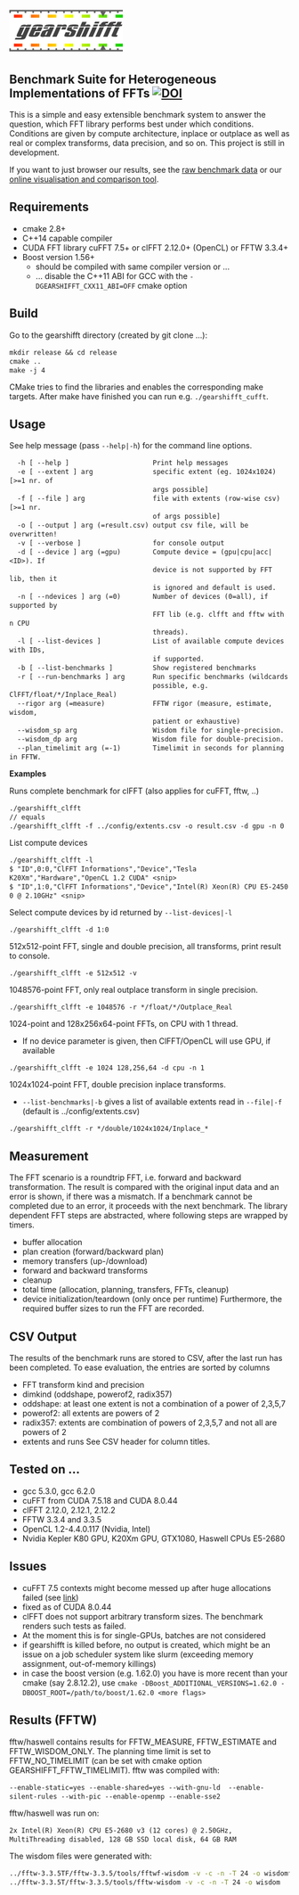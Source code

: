 # ![gearshifft](images/gearshifft_logo_img_100.png)

## Benchmark Suite for Heterogeneous Implementations of FFTs [![DOI](https://zenodo.org/badge/60610005.svg)](https://zenodo.org/badge/latestdoi/60610005)

This is a simple and easy extensible benchmark system to answer the question, which FFT library performs best under which conditions.
Conditions are given by compute architecture, inplace or outplace as well as real or complex transforms, data precision, and so on.
This project is still in development. 

If you want to just browser our results, see the [raw benchmark data](results/) or our [online visualisation and comparison tool](http://v22017054645049618.nicesrv.de/gearshifft/).

## Requirements

- cmake 2.8+
- C++14 capable compiler
- CUDA FFT library cuFFT 7.5+ or clFFT 2.12.0+ (OpenCL) or FFTW 3.3.4+
- Boost version 1.56+
  - should be compiled with same compiler version or ...
  - ... disable the C++11 ABI for GCC with the `-DGEARSHIFFT_CXX11_ABI=OFF` cmake option 

## Build
Go to the gearshifft directory (created by git clone ...):
```
mkdir release && cd release
cmake ..
make -j 4
```
CMake tries to find the libraries and enables the corresponding make targets.
After make have finished you can run e.g. `./gearshifft_cufft`.

## Usage

See help message (pass `--help|-h`) for the command line options.
```
  -h [ --help ]                     Print help messages                                                                                      
  -e [ --extent ] arg               specific extent (eg. 1024x1024) [>=1 nr. of                                                              
                                    args possible]                                                                                           
  -f [ --file ] arg                 file with extents (row-wise csv) [>=1 nr.                                                                
                                    of args possible]                                                                                        
  -o [ --output ] arg (=result.csv) output csv file, will be overwritten!                                                                    
  -v [ --verbose ]                  for console output                                                                                       
  -d [ --device ] arg (=gpu)        Compute device = (gpu|cpu|acc|<ID>). If                                                                  
                                    device is not supported by FFT lib, then it                                                              
                                    is ignored and default is used.                                                                          
  -n [ --ndevices ] arg (=0)        Number of devices (0=all), if supported by                                                               
                                    FFT lib (e.g. clfft and fftw with n CPU                                                                  
                                    threads).                                                                                                
  -l [ --list-devices ]             List of available compute devices with IDs,                                                              
                                    if supported.                                                                                            
  -b [ --list-benchmarks ]          Show registered benchmarks
  -r [ --run-benchmarks ] arg       Run specific benchmarks (wildcards 
                                    possible, e.g. ClFFT/float/*/Inplace_Real)
  --rigor arg (=measure)            FFTW rigor (measure, estimate, wisdom, 
                                    patient or exhaustive)
  --wisdom_sp arg                   Wisdom file for single-precision.
  --wisdom_dp arg                   Wisdom file for double-precision.
  --plan_timelimit arg (=-1)        Timelimit in seconds for planning in FFTW.
```
**Examples**

Runs complete benchmark for clFFT (also applies for cuFFT, fftw, ..)
```
./gearshifft_clfft
// equals
./gearshifft_clfft -f ../config/extents.csv -o result.csv -d gpu -n 0
```
List compute devices
```
./gearshifft_clfft -l
$ "ID",0:0,"ClFFT Informations","Device","Tesla K20Xm","Hardware","OpenCL 1.2 CUDA" <snip>
$ "ID",1:0,"ClFFT Informations","Device","Intel(R) Xeon(R) CPU E5-2450 0 @ 2.10GHz" <snip>
```
Select compute devices by id returned by `--list-devices|-l`
```
./gearshifft_clfft -d 1:0
```
512x512-point FFT, single and double precision, all transforms, print result to console.
```
./gearshifft_clfft -e 512x512 -v
```
1048576-point FFT, only real outplace transform in single precision.
```
./gearshifft_clfft -e 1048576 -r */float/*/Outplace_Real
```
1024-point and 128x256x64-point FFTs, on CPU with 1 thread.
- If no device parameter is given, then ClFFT/OpenCL will use GPU, if available
```
./gearshifft_clfft -e 1024 128,256,64 -d cpu -n 1
```
1024x1024-point FFT, double precision inplace transforms.
- `--list-benchmarks|-b` gives a list of available extents read in `--file|-f` (default is ../config/extents.csv)
```
./gearshifft_clfft -r */double/1024x1024/Inplace_*
```

## Measurement

The FFT scenario is a roundtrip FFT, i.e. forward and backward transformation.
The result is compared with the original input data and an error is shown, if there was a mismatch.
If a benchmark cannot be completed due to an error, it proceeds with the next benchmark.
The library dependent FFT steps are abstracted, where following steps are wrapped by timers.
- buffer allocation
- plan creation (forward/backward plan)
- memory transfers (up-/download)
- forward and backward transforms
- cleanup
- total time (allocation, planning, transfers, FFTs, cleanup)
- device initialization/teardown (only once per runtime)
Furthermore, the required buffer sizes to run the FFT are recorded.

## CSV Output

The results of the benchmark runs are stored to CSV, after the last run has been completed.
To ease evaluation, the entries are sorted by columns 
- FFT transform kind and precision
- dimkind (oddshape, powerof2, radix357)
 - oddshape: at least one extent is not a combination of a power of 2,3,5,7
 - powerof2: all extents are powers of 2
 - radix357: extents are combination of powers of 2,3,5,7 and not all are powers of 2
- extents and runs
See CSV header for column titles.

## Tested on ...

- gcc 5.3.0, gcc 6.2.0
- cuFFT from CUDA 7.5.18 and CUDA 8.0.44
- clFFT 2.12.0, 2.12.1, 2.12.2
- FFTW 3.3.4 and 3.3.5
- OpenCL 1.2-4.4.0.117 (Nvidia, Intel)
- Nvidia Kepler K80 GPU, K20Xm GPU, GTX1080, Haswell CPUs E5-2680

## Issues

- cuFFT 7.5 contexts might become messed up after huge allocations failed (see [link](https://devtalk.nvidia.com/default/topic/956093/gpu-accelerated-libraries/cufft-out-of-memory-yields-quot-irreparable-quot-context/))
 - fixed as of CUDA 8.0.44
- clFFT does not support arbitrary transform sizes. The benchmark renders such tests as failed.
- At the moment this is for single-GPUs, batches are not considered
- if gearshifft is killed before, no output is created, which might be an issue on a job scheduler system like slurm (exceeding memory assignment, out-of-memory killings)
- in case the boost version (e.g. 1.62.0) you have is more recent than your cmake (say 2.8.12.2), use `cmake -DBoost_ADDITIONAL_VERSIONS=1.62.0 -DBOOST_ROOT=/path/to/boost/1.62.0 <more flags>`

## Results (FFTW)
fftw/haswell contains results for FFTW_MEASURE, FFTW_ESTIMATE and FFTW_WISDOM_ONLY. The planning time limit is set to FFTW_NO_TIMELIMIT (can be set with cmake option GEARSHIFFT_FFTW_TIMELIMIT).
fftw was compiled with:
```
--enable-static=yes --enable-shared=yes --with-gnu-ld  --enable-silent-rules --with-pic --enable-openmp --enable-sse2
```
fftw/haswell was run on:
```
2x Intel(R) Xeon(R) CPU E5-2680 v3 (12 cores) @ 2.50GHz, MultiThreading disabled, 128 GB SSD local disk, 64 GB RAM
```
The wisdom files were generated with:
```bash
../fftw-3.3.5TF/fftw-3.3.5/tools/fftwf-wisdom -v -c -n -T 24 -o wisdomf  # single precision
../fftw-3.3.5T/fftw-3.3.5/tools/fftw-wisdom -v -c -n -T 24 -o wisdom     # double precision
```
